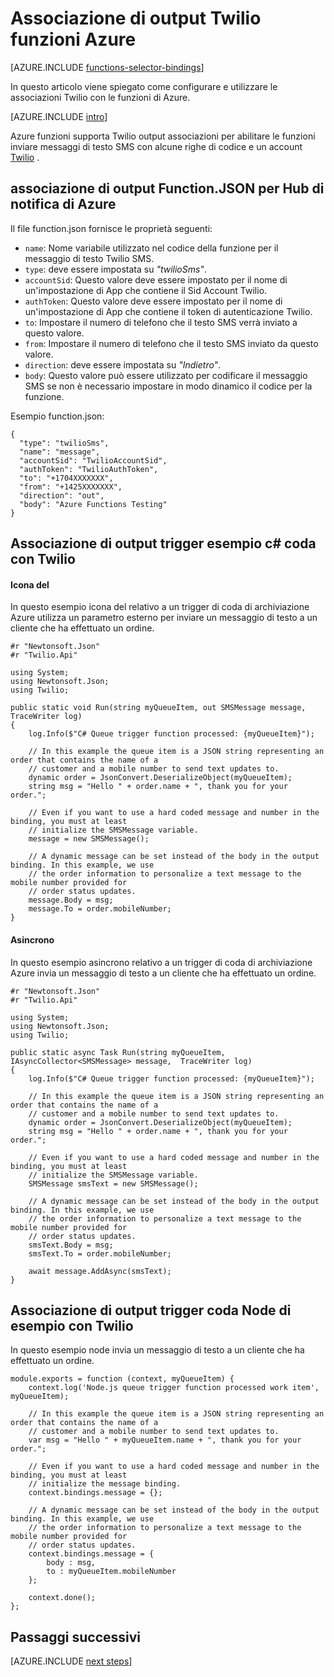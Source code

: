<properties
    pageTitle="Associazione di funzioni Twilio Azure | Microsoft Azure"
    description="Informazioni su come utilizzare le associazioni Twilio con le funzioni di Azure."
    services="functions"
    documentationCenter="na"
    authors="wesmc7777"
    manager="erikre"
    editor=""
    tags=""
    keywords="funzioni di Azure, funzioni, elaborazione di eventi, calcolo dinamico, architettura senza server"/>

<tags
    ms.service="functions"
    ms.devlang="multiple"
    ms.topic="reference"
    ms.tgt_pltfrm="multiple"
    ms.workload="na"
    ms.date="10/20/2016"
    ms.author="wesmc"/>

# <a name="azure-functions-twilio-output-binding"></a>Associazione di output Twilio funzioni Azure

[AZURE.INCLUDE [functions-selector-bindings](../../includes/functions-selector-bindings.md)]

In questo articolo viene spiegato come configurare e utilizzare le associazioni Twilio con le funzioni di Azure. 

[AZURE.INCLUDE [intro](../../includes/functions-bindings-intro.md)] 

Azure funzioni supporta Twilio output associazioni per abilitare le funzioni inviare messaggi di testo SMS con alcune righe di codice e un account [Twilio](https://www.twilio.com/) . 
 

## <a name="functionjson-for-azure-notification-hub-output-binding"></a>associazione di output Function.JSON per Hub di notifica di Azure

Il file function.json fornisce le proprietà seguenti:

- `name`: Nome variabile utilizzato nel codice della funzione per il messaggio di testo Twilio SMS.
- `type`: deve essere impostata su *"twilioSms"*.
- `accountSid`: Questo valore deve essere impostato per il nome di un'impostazione di App che contiene il Sid Account Twilio.
- `authToken`: Questo valore deve essere impostato per il nome di un'impostazione di App che contiene il token di autenticazione Twilio.
- `to`: Impostare il numero di telefono che il testo SMS verrà inviato a questo valore.
- `from`: Impostare il numero di telefono che il testo SMS inviato da questo valore.
- `direction`: deve essere impostata su *"Indietro"*.
- `body`: Questo valore può essere utilizzato per codificare il messaggio SMS se non è necessario impostare in modo dinamico il codice per la funzione. 

 
Esempio function.json:

    {
      "type": "twilioSms",
      "name": "message",
      "accountSid": "TwilioAccountSid",
      "authToken": "TwilioAuthToken",
      "to": "+1704XXXXXXX",
      "from": "+1425XXXXXXX",
      "direction": "out",
      "body": "Azure Functions Testing"
    }


## <a name="example-c-queue-trigger-with-twilio-output-binding"></a>Associazione di output trigger esempio c# coda con Twilio

#### <a name="synchronous"></a>Icona del

In questo esempio icona del relativo a un trigger di coda di archiviazione Azure utilizza un parametro esterno per inviare un messaggio di testo a un cliente che ha effettuato un ordine.

    #r "Newtonsoft.Json"
    #r "Twilio.Api"

    using System;
    using Newtonsoft.Json;
    using Twilio;

    public static void Run(string myQueueItem, out SMSMessage message,  TraceWriter log)
    {
        log.Info($"C# Queue trigger function processed: {myQueueItem}");
    
        // In this example the queue item is a JSON string representing an order that contains the name of a 
        // customer and a mobile number to send text updates to.
        dynamic order = JsonConvert.DeserializeObject(myQueueItem);
        string msg = "Hello " + order.name + ", thank you for your order.";
    
        // Even if you want to use a hard coded message and number in the binding, you must at least 
        // initialize the SMSMessage variable.
        message = new SMSMessage();

        // A dynamic message can be set instead of the body in the output binding. In this example, we use 
        // the order information to personalize a text message to the mobile number provided for
        // order status updates.
        message.Body = msg;
        message.To = order.mobileNumber;
    }

#### <a name="asynchronous"></a>Asincrono

In questo esempio asincrono relativo a un trigger di coda di archiviazione Azure invia un messaggio di testo a un cliente che ha effettuato un ordine.

    #r "Newtonsoft.Json"
    #r "Twilio.Api"
     
    using System;
    using Newtonsoft.Json;
    using Twilio;
    
    public static async Task Run(string myQueueItem, IAsyncCollector<SMSMessage> message,  TraceWriter log)
    {
        log.Info($"C# Queue trigger function processed: {myQueueItem}");

        // In this example the queue item is a JSON string representing an order that contains the name of a 
        // customer and a mobile number to send text updates to.
        dynamic order = JsonConvert.DeserializeObject(myQueueItem);
        string msg = "Hello " + order.name + ", thank you for your order.";
    
        // Even if you want to use a hard coded message and number in the binding, you must at least 
        // initialize the SMSMessage variable.
        SMSMessage smsText = new SMSMessage();

        // A dynamic message can be set instead of the body in the output binding. In this example, we use 
        // the order information to personalize a text message to the mobile number provided for
        // order status updates.
        smsText.Body = msg;
        smsText.To = order.mobileNumber;
        
        await message.AddAsync(smsText);
    }


## <a name="example-nodejs-queue-trigger-with-twilio-output-binding"></a>Associazione di output trigger coda Node di esempio con Twilio

In questo esempio node invia un messaggio di testo a un cliente che ha effettuato un ordine.

    module.exports = function (context, myQueueItem) {
        context.log('Node.js queue trigger function processed work item', myQueueItem);
    
        // In this example the queue item is a JSON string representing an order that contains the name of a 
        // customer and a mobile number to send text updates to.
        var msg = "Hello " + myQueueItem.name + ", thank you for your order.";
    
        // Even if you want to use a hard coded message and number in the binding, you must at least 
        // initialize the message binding.
        context.bindings.message = {};
    
        // A dynamic message can be set instead of the body in the output binding. In this example, we use 
        // the order information to personalize a text message to the mobile number provided for
        // order status updates.
        context.bindings.message = {
            body : msg,
            to : myQueueItem.mobileNumber
        };
    
        context.done();
    };

## <a name="next-steps"></a>Passaggi successivi

[AZURE.INCLUDE [next steps](../../includes/functions-bindings-next-steps.md)]
